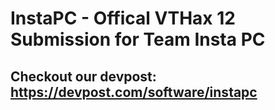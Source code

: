 # InstaPC - Offical VTHax 12 Submission for Team Insta PC 
## Checkout our devpost: https://devpost.com/software/instapc

